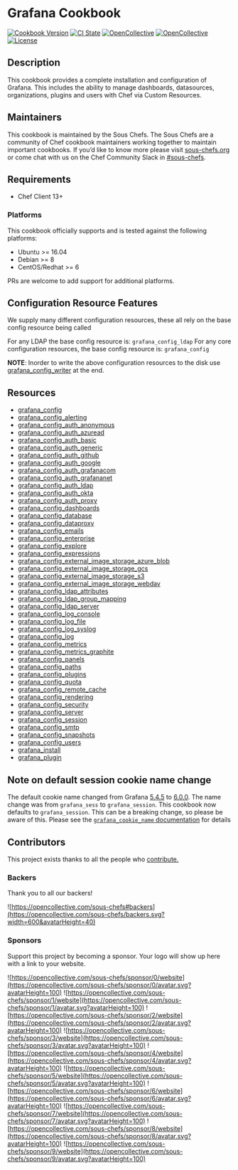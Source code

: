 # Grafana Cookbook

[![Cookbook Version](https://img.shields.io/cookbook/v/grafana.svg?style=flat)](https://supermarket.chef.io/cookbooks/grafana)
[![CI State](https://github.com/sous-chefs/grafana/workflows/ci/badge.svg)](https://github.com/sous-chefs/grafana/actions?query=workflow%3Aci)
[![OpenCollective](https://opencollective.com/sous-chefs/backers/badge.svg)](#backers)
[![OpenCollective](https://opencollective.com/sous-chefs/sponsors/badge.svg)](#sponsors)
[![License](https://img.shields.io/badge/License-Apache%202.0-green.svg)](https://opensource.org/licenses/Apache-2.0)

## Description

This cookbook provides a complete installation and configuration of Grafana. This includes the ability to manage dashboards, datasources, organizations, plugins and users with Chef via Custom Resources.

## Maintainers

This cookbook is maintained by the Sous Chefs. The Sous Chefs are a community of Chef cookbook maintainers working together to maintain important cookbooks. If you’d like to know more please visit [sous-chefs.org](https://sous-chefs.org/) or come chat with us on the Chef Community Slack in [#sous-chefs](https://chefcommunity.slack.com/messages/C2V7B88SF).

## Requirements

- Chef Client 13+

### Platforms

This cookbook officially supports and is tested against the following platforms:

- Ubuntu >= 16.04
- Debian >= 8
- CentOS/Redhat >= 6

PRs are welcome to add support for additional platforms.

## Configuration Resource Features

We supply many different configuration resources, these all rely on the base config resource being called

For any LDAP the base config resource is: `grafana_config_ldap`
For any core configuration resources, the base config resource is: `grafana_config`

**NOTE**: Inorder to write the above configuration resources to the disk use [grafana_config_writer](https://github.com/sous-chefs/grafana/tree/main/documentation/grafana_config_writer.md) at the end.

## Resources

- [grafana_config](https://github.com/sous-chefs/grafana/tree/main/documentation/grafana_config.md)
- [grafana_config_alerting](https://github.com/sous-chefs/grafana/tree/main/documentation/grafana_config_alerting.md)
- [grafana_config_auth_anonymous](https://github.com/sous-chefs/grafana/tree/main/documentation/grafana_config_auth_anonymous.md)
- [grafana_config_auth_azuread](https://github.com/sous-chefs/grafana/tree/main/documentation/grafana_config_auth_azuread.md)
- [grafana_config_auth_basic](https://github.com/sous-chefs/grafana/tree/main/documentation/grafana_config_auth_basic.md)
- [grafana_config_auth_generic](https://github.com/sous-chefs/grafana/tree/main/documentation/grafana_config_auth_generic.md)
- [grafana_config_auth_github](https://github.com/sous-chefs/grafana/tree/main/documentation/grafana_config_auth_github.md)
- [grafana_config_auth_google](https://github.com/sous-chefs/grafana/tree/main/documentation/grafana_config_auth_google.md)
- [grafana_config_auth_grafanacom](https://github.com/sous-chefs/grafana/tree/main/documentation/grafana_config_auth_grafanacom.md)
- [grafana_config_auth_grafananet](https://github.com/sous-chefs/grafana/tree/main/documentation/grafana_config_auth_grafananet.md)
- [grafana_config_auth_ldap](https://github.com/sous-chefs/grafana/tree/main/documentation/grafana_config_auth_ldap.md)
- [grafana_config_auth_okta](https://github.com/sous-chefs/grafana/tree/main/documentation/grafana_config_auth_okta.md)
- [grafana_config_auth_proxy](https://github.com/sous-chefs/grafana/tree/main/documentation/grafana_config_auth_proxy.md)
- [grafana_config_dashboards](https://github.com/sous-chefs/grafana/tree/main/documentation/grafana_config_dashboards.md)
- [grafana_config_database](https://github.com/sous-chefs/grafana/tree/main/documentation/grafana_config_database.md)
- [grafana_config_dataproxy](https://github.com/sous-chefs/grafana/tree/main/documentation/grafana_config_dataproxy.md)
- [grafana_config_emails](https://github.com/sous-chefs/grafana/tree/main/documentation/grafana_config_emails.md)
- [grafana_config_enterprise](https://github.com/sous-chefs/grafana/tree/main/documentation/grafana_config_enterprise.md)
- [grafana_config_explore](https://github.com/sous-chefs/grafana/tree/main/documentation/grafana_config_explore.md)
- [grafana_config_expressions](https://github.com/sous-chefs/grafana/tree/main/documentation/grafana_config_expressions.md)
- [grafana_config_external_image_storage_azure_blob](https://github.com/sous-chefs/grafana/tree/main/documentation/grafana_config_external_image_storage_azure_blob.md)
- [grafana_config_external_image_storage_gcs](https://github.com/sous-chefs/grafana/tree/main/documentation/grafana_config_external_image_storage_gcs.md)
- [grafana_config_external_image_storage_s3](https://github.com/sous-chefs/grafana/tree/main/documentation/grafana_config_external_image_storage_s3.md)
- [grafana_config_external_image_storage_webdav](https://github.com/sous-chefs/grafana/tree/main/documentation/grafana_config_external_image_storage_webdav.md)
- [grafana_config_ldap_attributes](https://github.com/sous-chefs/grafana/tree/main/documentation/grafana_config_ldap_attributes.md)
- [grafana_config_ldap_group_mapping](https://github.com/sous-chefs/grafana/tree/main/documentation/grafana_config_ldap_group_mapping.md)
- [grafana_config_ldap_server](https://github.com/sous-chefs/grafana/tree/main/documentation/grafana_config_ldap_server.md)
- [grafana_config_log_console](https://github.com/sous-chefs/grafana/tree/main/documentation/grafana_config_log_console.md)
- [grafana_config_log_file](https://github.com/sous-chefs/grafana/tree/main/documentation/grafana_config_log_file.md)
- [grafana_config_log_syslog](https://github.com/sous-chefs/grafana/tree/main/documentation/grafana_config_log_syslog.md)
- [grafana_config_log](https://github.com/sous-chefs/grafana/tree/main/documentation/grafana_config_log.md)
- [grafana_config_metrics](https://github.com/sous-chefs/grafana/tree/main/documentation/grafana_config_metrics.md)
- [grafana_config_metrics_graphite](https://github.com/sous-chefs/grafana/tree/main/documentation/grafana_config_metrics_graphite.md)
- [grafana_config_panels](https://github.com/sous-chefs/grafana/tree/main/documentation/grafana_config_panels.md)
- [grafana_config_paths](https://github.com/sous-chefs/grafana/tree/main/documentation/grafana_config_paths.md)
- [grafana_config_plugins](https://github.com/sous-chefs/grafana/tree/main/documentation/grafana_config_plugins.md)
- [grafana_config_quota](https://github.com/sous-chefs/grafana/tree/main/documentation/grafana_config_quota.md)
- [grafana_config_remote_cache](https://github.com/sous-chefs/grafana/tree/main/documentation/grafana_config_remote_cache.md)
- [grafana_config_rendering](https://github.com/sous-chefs/grafana/tree/main/documentation/grafana_config_rendering.md)
- [grafana_config_security](https://github.com/sous-chefs/grafana/tree/main/documentation/grafana_config_security.md)
- [grafana_config_server](https://github.com/sous-chefs/grafana/tree/main/documentation/grafana_config_server.md)
- [grafana_config_session](https://github.com/sous-chefs/grafana/tree/main/documentation/grafana_config_session.md)
- [grafana_config_smtp](https://github.com/sous-chefs/grafana/tree/main/documentation/grafana_config_smtp.md)
- [grafana_config_snapshots](https://github.com/sous-chefs/grafana/tree/main/documentation/grafana_config_snapshots.md)
- [grafana_config_users](https://github.com/sous-chefs/grafana/tree/main/documentation/grafana_config_users.md)
- [grafana_install](https://github.com/sous-chefs/grafana/tree/main/documentation/grafana_install.md)
- [grafana_plugin](https://github.com/sous-chefs/grafana/tree/main/documentation/grafana_plugin.md)

## Note on default session cookie name change

The default cookie name changed from Grafana [5.4.5](https://github.com/grafana/grafana/blob/v5.4.5/pkg/setting/setting.go#L743) to [6.0.0](https://github.com/grafana/grafana/blob/v6.0.0/pkg/setting/setting.go#L664).  The name change was from `grafana_sess` to `grafana_session`.  This cookbook now defaults to `grafana_session`.  This can be a breaking change, so please be aware of this.  Please see the [`grafana_cookie_name` documentation](https://github.com/sous-chefs/grafana/tree/main/documentation/grafana_cookie_name.md) for details

## Contributors

This project exists thanks to all the people who [contribute.](https://opencollective.com/sous-chefs/contributors.svg?width=890&button=false)

### Backers

Thank you to all our backers!

![https://opencollective.com/sous-chefs#backers](https://opencollective.com/sous-chefs/backers.svg?width=600&avatarHeight=40)

### Sponsors

Support this project by becoming a sponsor. Your logo will show up here with a link to your website.

![https://opencollective.com/sous-chefs/sponsor/0/website](https://opencollective.com/sous-chefs/sponsor/0/avatar.svg?avatarHeight=100)
![https://opencollective.com/sous-chefs/sponsor/1/website](https://opencollective.com/sous-chefs/sponsor/1/avatar.svg?avatarHeight=100)
![https://opencollective.com/sous-chefs/sponsor/2/website](https://opencollective.com/sous-chefs/sponsor/2/avatar.svg?avatarHeight=100)
![https://opencollective.com/sous-chefs/sponsor/3/website](https://opencollective.com/sous-chefs/sponsor/3/avatar.svg?avatarHeight=100)
![https://opencollective.com/sous-chefs/sponsor/4/website](https://opencollective.com/sous-chefs/sponsor/4/avatar.svg?avatarHeight=100)
![https://opencollective.com/sous-chefs/sponsor/5/website](https://opencollective.com/sous-chefs/sponsor/5/avatar.svg?avatarHeight=100)
![https://opencollective.com/sous-chefs/sponsor/6/website](https://opencollective.com/sous-chefs/sponsor/6/avatar.svg?avatarHeight=100)
![https://opencollective.com/sous-chefs/sponsor/7/website](https://opencollective.com/sous-chefs/sponsor/7/avatar.svg?avatarHeight=100)
![https://opencollective.com/sous-chefs/sponsor/8/website](https://opencollective.com/sous-chefs/sponsor/8/avatar.svg?avatarHeight=100)
![https://opencollective.com/sous-chefs/sponsor/9/website](https://opencollective.com/sous-chefs/sponsor/9/avatar.svg?avatarHeight=100)
